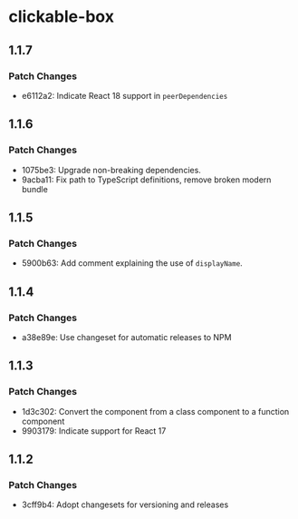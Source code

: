 # clickable-box

## 1.1.7

### Patch Changes

- e6112a2: Indicate React 18 support in `peerDependencies`

## 1.1.6

### Patch Changes

- 1075be3: Upgrade non-breaking dependencies.
- 9acba11: Fix path to TypeScript definitions, remove broken modern bundle

## 1.1.5

### Patch Changes

- 5900b63: Add comment explaining the use of `displayName`.

## 1.1.4

### Patch Changes

- a38e89e: Use changeset for automatic releases to NPM

## 1.1.3

### Patch Changes

- 1d3c302: Convert the component from a class component to a function component
- 9903179: Indicate support for React 17

## 1.1.2

### Patch Changes

- 3cff9b4: Adopt changesets for versioning and releases

